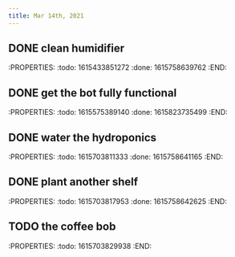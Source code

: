 ```yaml
---
title: Mar 14th, 2021
---
```


## DONE clean humidifier
:PROPERTIES:
:todo: 1615433851272
:done: 1615758639762
:END:
## DONE get the bot fully functional
:PROPERTIES:
:todo: 1615575389140
:done: 1615823735499
:END:
## DONE water the hydroponics
:PROPERTIES:
:todo: 1615703811333
:done: 1615758641165
:END:
## DONE plant another shelf
:PROPERTIES:
:todo: 1615703817953
:done: 1615758642625
:END:
## TODO the coffee bob
:PROPERTIES:
:todo: 1615703829938
:END:

